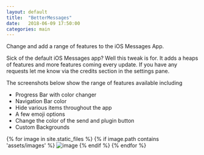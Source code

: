```yaml
---
layout: default
title:  "BetterMessages"
date:   2018-06-09 17:50:00
categories: main
---
```


Change and add a range of features to the iOS Messages App.

Sick of the default iOS Messages app? Well this tweak is for. It adds a heaps of features and more features coming every update. If you have any requests let me know via the credits section in the settings pane.

The screenshots below show the range of features available including
- Progress Bar with color changer
- Navigation Bar color
- Hide various items throughout the app
- A few emoji options
- Change the color of the send and plugin button
- Custom Backgrounds 

{% for image in site.static_files %}
    {% if image.path contains 'assets/images' %}
        <img src="{{ site.baseurl }}{{ image.path }}" alt="image" />
    {% endif %}
{% endfor %}
